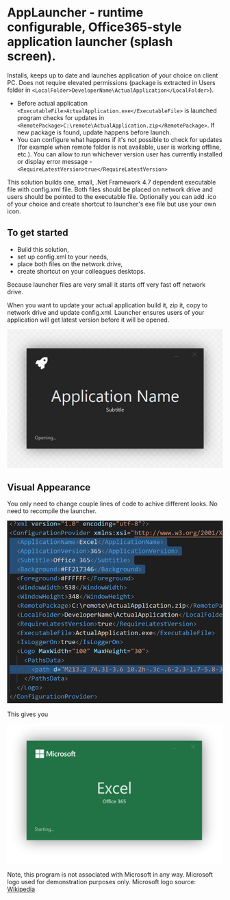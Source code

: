 # AppLauncher - runtime configurable, Office365-style application launcher (splash screen).

Installs, keeps up to date and launches application of your choice on client PC. Does not require elevated permissions (package is extracted in Users folder in `<LocalFolder>DeveloperName\ActualApplication</LocalFolder>`).

- Before actual application `<ExecutableFile>ActualApplication.exe</ExecutableFile>` is launched program checks for updates in `<RemotePackage>C:\remote\ActualApplication.zip</RemotePackage>`. If new package is found, update happens before launch.
- You can configure what happens if it's not possible to check for updates (for example when remote folder is not available, user is working offline, etc.). You can allow to run whichever version user has currently installed or display error message - `<RequireLatestVersion>true</RequireLatestVersion>`

This solution builds one, small, .Net Framework 4.7 dependent executable file with config.xml file. Both files should be placed on network drive and users should be pointed to the executable file. Optionally you can add .ico of your choice and create shortcut to launcher's exe file but use your own icon.

## To get started
- Build this solution,
- set up config.xml to your needs,
- place both files on the network drive,
- create shortcut on your colleagues desktops.

Because launcher files are very small it starts off very fast off network drive.

When you want to update your actual application build it, zip it, copy to network drive and update config.xml. Launcher ensures users of your application will get latest version before it will be opened.

![Screenshot](/Docs/images/screen1.png)

## Visual Appearance 
You only need to change couple lines of code to achive different looks. No need to recompile the launcher.

![Screenshot](/Docs/images/screen3.png)

This gives you 

![Screenshot](/Docs/images/screen2.png)

Note, this program is not associated with Microsoft in any way. Microsoft logo used for demonstration purposes only. Microsoft logo source: [Wikipedia](https://upload.wikimedia.org/wikipedia/commons/9/96/Microsoft_logo_%282012%29.svg)
